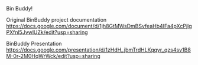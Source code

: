 Bin Buddy!

Original BinBuddy project documentation
https://docs.google.com/document/d/1jh8GtMWsDmBSvfeaHb4IFa4pXcPjlgPXfnl5JvwlUZk/edit?usp=sharing

BinBuddy Presentation
https://docs.google.com/presentation/d/1zHdH_jbmTrdHLKqqyr_qzs4sv1B8M-0r-2M0HqWrWck/edit?usp=sharing
